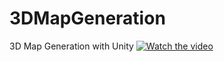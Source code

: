 # 3DMapGeneration
3D Map Generation with Unity
[![Watch the video](https://img.youtube.com/vi/TQBO92hcL0w/hqdefault.jpg)](https://www.youtube.com/watch?v=TQBO92hcL0w)

